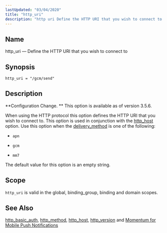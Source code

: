 ```yaml
---
lastUpdated: "03/04/2020"
title: "http_uri"
description: "http uri Define the HTTP URI that you wish to connect to http uri gcm send Configuration Change This option is available as of version 3 5 6 When using the HTTP protocol this option defines the HTTP URI that you wish to connect to This option is used in..."
---
```


<a name="conf.ref.http_uri"></a> 
## Name

http_uri — Define the HTTP URI that you wish to connect to

## Synopsis

`http_uri = "/gcm/send"`

<a name="idp9795120"></a> 
## Description

**Configuration Change. ** This option is available as of version 3.5.6.

When using the HTTP protocol this option defines the HTTP URI that you wish to connect to. This option is used in conjunction with the [http_host](/momentum/3/3-reference/3-reference-conf-ref-http-host) option. Use this option when the [delivery_method](/momentum/3/3-reference/3-reference-conf-ref-delivery-method) is one of the following:

*   `apn`

*   `gcm`

*   `mm7`

The default value for this option is an empty string.

<a name="idp9803936"></a> 
## Scope

`http_uri` is valid in the global, binding_group, binding and domain scopes.

<a name="idp9805536"></a> 
## See Also

[http_basic_auth](/momentum/3/3-reference/3-reference-conf-ref-http-basic-auth), [http_method](/momentum/3/3-reference/3-reference-conf-ref-http-method), [http_host](/momentum/3/3-reference/3-reference-conf-ref-http-host), [http_version](/momentum/3/3-reference/3-reference-conf-ref-http-version) and [Momentum for Mobile Push Notifications](/momentum/3/3-push)
